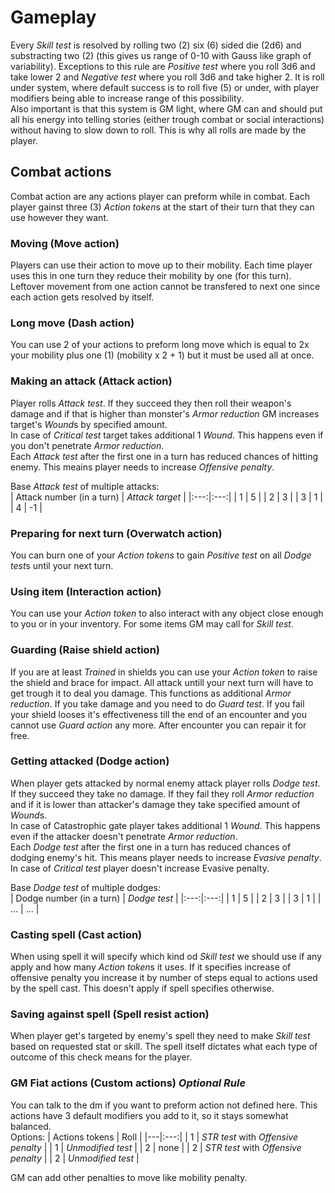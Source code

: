 # Gameplay

Every *Skill test* is resolved by rolling two (2) six (6) sided die (2d6) and substracting two (2) (this gives us range of 0-10 with Gauss like graph of variability). Exceptions to this rule are *Positive test* where you roll 3d6 and take lower 2 and *Negative test* where you roll 3d6 and take higher 2. It is roll under system, where default success is to roll five (5) or under, with player modifiers being able to increase range of this possibility.  
Also important is that this system is GM light, where GM can and should put all his energy into telling stories (either trough combat or social interactions) without having to slow down to roll. This is why all rolls are made by the player.  

## Combat actions

Combat action are any actions player can preform while in combat. Each player gainst three (3) *Action token*s at the start of their turn that they can use however they want.

### Moving (Move action)

Players can use their action to move up to their mobility. Each time player uses this in one turn they reduce their mobility by one (for this turn). Leftover movement from one action cannot be transfered to next one since each action gets resolved by itself.

### Long move (Dash action)

You can use 2 of your actions to preform long move which is equal to 2x your mobility plus one (1) (mobility x 2 + 1) but it must be used all at once.

### Making an attack (Attack action)

Player rolls *Attack test*. If they succeed they then roll their weapon's damage and if that is higher than monster's *Armor reduction* GM increases target's *Wound*s by specified amount.  
In case of *Critical test* target takes additional 1 *Wound*. This happens even if you don't penetrate *Armor reduction*.   
Each *Attack test* after the first one in a turn has reduced chances of hitting enemy. This meains player needs to increase *Offensive penalty*.

Base *Attack test* of multiple attacks:  
| Attack number (in a turn) | *Attack target* |
|:---:|:---:|
| 1 | 5 |
| 2 | 3 |
| 3 | 1 |
| 4 | -1 |

### Preparing for next turn (Overwatch action)

You can burn one of your *Action tokens* to gain *Positive test* on all *Dodge test*s until your next turn.

### Using item (Interaction action) 

You can use your *Action token* to also interact with any object close enough to you or in your inventory. For some items GM may call for *Skill test*.

### Guarding (Raise shield action)

If you are at least *Trained* in shields you can use your *Action token* to raise the shield and brace for impact. All attack untill your next turn will have to get trough it to deal you damage. This functions as additional *Armor reduction*. If you take damage and you need to do *Guard test*. If you fail your shield looses it's effectiveness till the end of an encounter and you cannot use *Guard action* any more. After encounter you can repair it for free.

### Getting attacked (Dodge action)

When player gets attacked by normal enemy attack player rolls *Dodge test*. If they succeed they take no damage. If they fail they roll *Armor reduction* and if it is lower than attacker's damage they take specified amount of *Wound*s.  
In case of Catastrophic gate player takes additional 1 *Wound*. This happens even if the attacker doesn't penetrate *Armor reduction*.   
Each *Dodge test* after the first one in a turn has reduced chances of dodging enemy's hit. This means player needs to increase *Evasive penalty*.  
In case of *Critical test* player doesn't increase Evasive penalty.

Base *Dodge test* of multiple dodges:  
| Dodge number (in a turn) | *Dodge test* |
|:---:|:---:|
| 1 | 5 |
| 2 | 3 |
| 3 | 1 |
| ... | ... |

### Casting spell (Cast action)

When using spell it will specify which kind od *Skill test* we should use if any apply and how many *Action token*s it uses. If it specifies increase of offensive penalty you increase it by number of steps equal to actions used by the spell cast. This doesn't apply if spell specifies otherwise.

### Saving against spell (Spell resist action)

When player get's targeted by enemy's spell they need to make *Skill test* based on requested stat or skill. The spell itself dictates what each type of outcome of this check means for the player.

### GM Fiat actions (Custom actions) *Optional Rule*

You can talk to the dm if you want to preform action not defined here. This actions have 3 default modifiers you add to it, so it stays somewhat balanced.  
Options:
| Actions tokens | Roll |
|---|:---:|
| 1 | *STR test* with *Offensive penalty* |
| 1 | *Unmodified test* |
| 2 | none |
| 2 | *STR test* with *Offensive penalty* |
| 2 | *Unmodified test* |

GM can add other penalties to move like mobility penalty.